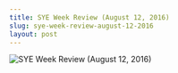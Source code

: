 ```yaml
---
title: SYE Week Review (August 12, 2016)
slug: sye-week-review-august-12-2016
layout: post
---
```


![SYE Week Review (August 12, 2016)](/file_archive/SYEWeekReview12August2016 "SYE Week Review (August 12, 2016)")
